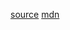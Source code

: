 [source](https://github.com/you-dont-need/You-Dont-Need-Lodash-Underscore#_findindex)
[mdn](https://developer.mozilla.org/docs/Web/JavaScript/Reference/Global_Objects/Array/findIndex)

